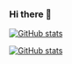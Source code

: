### Hi there 👋

[![GitHub stats](https://github-readme-stats.vercel.app/api?username=kr4sovsky)](https://github.com/anuraghazra/github-readme-stats)

[![GitHub stats](https://github-readme-stats.vercel.app/api?username=kr4sovskyInsight)](https://github.com/anuraghazra/github-readme-stats)


<!--
**Kr4sovsky/kr4sovsky** is a ✨ _special_ ✨ repository because its `README.md` (this file) appears on your GitHub profile.

Here are some ideas to get you started:

- 🔭 I’m currently working on ...
- 🌱 I’m currently learning ...
- 👯 I’m looking to collaborate on ...
- 🤔 I’m looking for help with ...
- 💬 Ask me about ...
- 📫 How to reach me: ...
- 😄 Pronouns: ...
- ⚡ Fun fact: ...
-->

